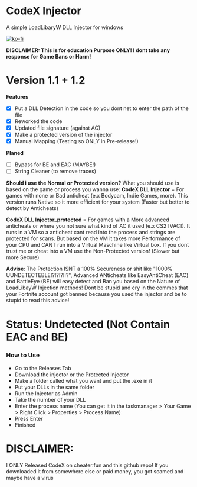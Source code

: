 # CodeX Injector
A simple LoadLibaryW DLL Injector for windows

[![ko-fi](https://ko-fi.com/img/githubbutton_sm.svg)](https://ko-fi.com/X8X7MF230)


**DISCLAIMER: This is for education Purpose ONLY! I dont take any response for Game Bans or Harm!**


# Version 1.1 + 1.2
**Features**
* [X] Put a DLL Detection in the code so you dont net to enter the path of the file
* [X] Reworked the code
* [X] Updated file signature (against AC)
* [X] Make a protected version of the injector
* [X] Manual Mapping (Testing so ONLY in Pre-release!)

**Planed**
* [ ] Bypass for BE and EAC (MAYBE!)
* [ ] String Cleaner (to remove traces)

**Should i use the Normal or Protected version?**
What you should use is based on the game or process you wanna use:
**CodeX DLL Injector** = For games with none or Bad anticheat (e.x Bodycam, Indie Games, more). This version runs Native so it more efficient for your system (Faster but better to detect by Anticheats) 

**CodeX DLL Injector_protected** = For games with a More advanced anticheats or where you not sure what kind of AC it used (e.x CS2 [VAC]). It runs in a VM so a anticheat cant read into the process and strings are protected for scans. But based on the VM it takes more Performance of your CPU and CANT run into a Virtual Maschine like Virtual box. If you dont trust me or cheat into a VM use the Non-Protected version! (Slower but more Secure)

**Advise**: The Protection ISNT a 100% Secureness or shit like "1000% UUNDETECTEBLE!?!?!?!!?", Advanced ANticheats like EasyAntiCheat (EAC) and BattleEye (BE) will easy detect and Ban you based on the Nature of LoadLibayW Injection methods! Dont be stupid and cry in the commes that your Fortnite account got banned because you used the injector and be to stupid to read this advice!




# Status: Undetected (Not Contain EAC and BE)




### How to Use 
* Go to the Releases Tab
* Download the injector or the Protected Injector
* Make a folder called what you want and put the .exe in it
* Put your DLLs in the same folder
* Run the Injector as Admin
* Take the number of your DLL
* Enter the process name (You can get it in the taskmanager > Your Game > Right Click > Properties > Process Name)
* Press Enter
* Finished
   

 
# DISCLAIMER:
I ONLY Released CodeX on cheater.fun and this github repo! If you downloaded it from somewhere else or paid money, you got scamed and maybe have a virus

